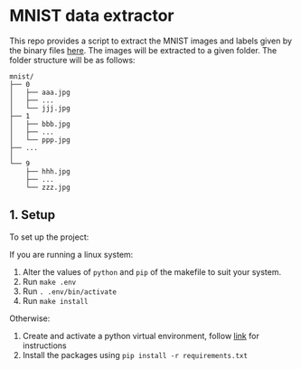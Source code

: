 # MNIST data extractor

This repo provides a script to extract the MNIST images and labels given by the binary files [here](http://yann.lecun.com/exdb/mnist/). The images will be extracted to a given folder. The folder structure will be as follows:

```
mnist/
├── 0
│   ├── aaa.jpg
│   ├── ...
│   └── jjj.jpg
├── 1
│   ├── bbb.jpg
│   ├── ...
│   └── ppp.jpg
├── ...
│
└── 9
    ├── hhh.jpg
    ├── ...
    └── zzz.jpg
```

## 1. Setup

To set up the project:

If you are running a linux system:

1. Alter the values of `python` and `pip` of the makefile to suit your system.
2. Run `make .env`
3. Run `. .env/bin/activate`
4. Run `make install`

Otherwise:

1. Create and activate a python virtual environment, follow [link](https://docs.python.org/3/tutorial/venv.html#creating-virtual-environments) for instructions
2. Install the packages using `pip install -r requirements.txt`
